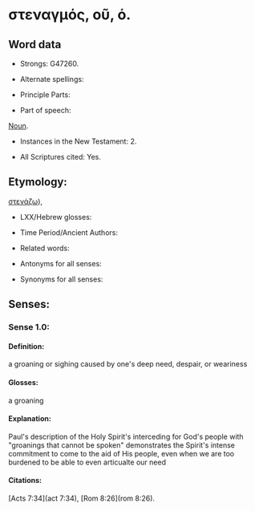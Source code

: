 # στεναγμός, οῦ, ὁ.

<!-- Status: S2=NeedsReview -->
<!-- Lexica used for edits: BDAG LN FFM BN LSJM MM   -->

## Word data

* Strongs: G47260.

* Alternate spellings:



* Principle Parts: 


* Part of speech: 

[Noun](http://ugg.readthedocs.io/en/latest/noun.html).

* Instances in the New Testament: 2.

* All Scriptures cited: Yes.

## Etymology: 

[στενάζω]()), 

* LXX/Hebrew glosses: 


* Time Period/Ancient Authors: 


* Related words: 

* Antonyms for all senses:

* Synonyms for all senses: 


## Senses: 


### Sense  1.0: 

#### Definition: 

a groaning or sighing caused by one's deep need, despair, or weariness

#### Glosses: 

a groaning

#### Explanation: 

Paul's description of the Holy Spirit's interceding for God's people with "groanings that cannot be spoken" demonstrates the Spirit's intense commitment to come to the aid of His people, even when we are too burdened to be able to even articualte our need 

#### Citations: 

[Acts 7:34](act 7:34), [Rom 8:26](rom 8:26).
